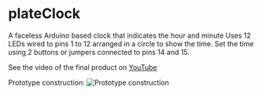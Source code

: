 plateClock
==========

A faceless Arduino based clock that indicates the hour and minute 
Uses 12 LEDs wired to pins 1 to 12 arranged in a circle to show the time.
Set the time using 2 buttons or jumpers connected to pins 14 and 15.

See the video of the final product on [YouTube](https://youtu.be/erwrssUgI04)

Prototype construction:
![Prototype construction](https://lh3.googleusercontent.com/SFJ9ggwMIlYLyA8Gyfvk7Hug41L8Gpldz5bH064YYQinlaeOSfxYMvc2Q7XbK1hG8lg4vSn09a_Q5I6s0mCNFRamCVdryVyyDGBhuxijJgA0vnGAYr0mnRdWNmQjJSmr07OfJniIa_cjpVal5ep2SiN74_w4Aeb_amauawGj9YwRnRnAhdEYmoS_n1XWmIVBUQ2vBBWT1QfeCwz5QT7ErdBCTKncp4C1-U55cjG-iraT5qc9jDZNPBgJqgf8UBvhq9ZIw-hCv3VV5ZcPn6MUqaMCyq7z3j2MNF17KLmIaJEQScSp250ZPpXLJtj3i2SZ_DhT7NPeuso3rx5y2nlMG_gvZhurhY21LQZSv4edD-ygD-sU5fs0yN5hqhN55Jmc7uYO1MQ1HqdFW79lGqUvmdvWpvrZApse_b7UqsJN2vVqCjL2q1Bk3R24jZxO_M3WwK2FNPrvCbL2gsn7PYuq1vYBNBZN6LqG8wbhFFH9cBkbqfJc5Aa8gIXO0VdqpSeF2JEMValqKcAk3XUB0ILATPezxPLpao7ubE1Imv4cNE5z=w1147-h860-no)




